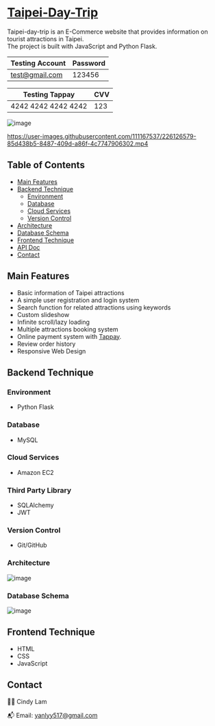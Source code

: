 # [Taipei-Day-Trip](https://yanl517.pythonanywhere.com/)

Taipei-day-trip is an E-Commerce website that provides information on tourist attractions in Taipei. 
<br/>
The project is built with JavaScript and Python Flask.

|Testing Account|Password|
|---|---|
|test@gmail.com|123456|

|Testing Tappay|CVV|
|---|---|
|4242 4242 4242 4242|123|

![image](https://user-images.githubusercontent.com/111167537/226122612-94c58187-37d7-4a5c-90f9-9817d5e485a2.png)

https://user-images.githubusercontent.com/111167537/226126579-85d438b5-8487-409d-a86f-4c7747906302.mp4

## Table of Contents

- [Main Features](#main-features)
- [Backend Technique](#backend-technique)
  - [Environment](#environment)
  - [Database](#database)
  - [Cloud Services](#cloud-services)
  - [Version Control](#version-control)
- [Architecture](#architecture)
- [Database Schema](#database-schema)
- [Frontend Technique](#frontend-technique)
- [API Doc](#api-doc)
- [Contact](#contact)

## Main Features

- Basic information of Taipei attractions
- A simple user registration and login system
- Search function for related attractions using keywords
- Custom slideshow
- Infinite scroll/lazy loading
- Multiple attractions booking system
- Online payment system with [Tappay](https://github.com/TapPay).
- Review order history
- Responsive Web Design

## Backend Technique

### Environment

- Python Flask

### Database

- MySQL

### Cloud Services

- Amazon EC2

### Third Party Library

- SQLAlchemy
- JWT

### Version Control

- Git/GitHub

### Architecture
![image](https://user-images.githubusercontent.com/111167537/226390649-17eac205-3538-496f-b9d4-05bf10805004.png)
<br/>

### Database Schema
![image](https://user-images.githubusercontent.com/111167537/226122518-6d5e10ae-ea9b-4160-8d27-b42479f2f6ce.png)
<br/>

## Frontend Technique

- HTML
- CSS
- JavaScript

## Contact

👩‍💻 Cindy Lam
<br/>

📬 Email: yanlyy517@gmail.com
